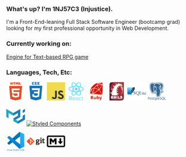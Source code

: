 ### What's up? I'm 1NJ57C3 (Injustice).  
  
I'm a Front-End-leaning Full Stack Software Engineer (bootcamp grad) looking for my first professional opportunity in Web Development.  
  
### Currently working on:
[Engine for Text-based RPG game](https://github.com/1NJ57C3/phase-5-capstone-project/tree/development)
  
### Languages, Tech, Etc:  
[<img src="https://github.com/devicons/devicon/blob/master/icons/html5/html5-plain-wordmark.svg" alt="HTML5" width=50px>](https://html.spec.whatwg.org/)
[<img src="https://github.com/devicons/devicon/blob/master/icons/css3/css3-plain-wordmark.svg" alt="CSS3" width=50px>](https://www.w3.org/TR/CSS/#css)
[<img src="https://github.com/devicons/devicon/blob/master/icons/javascript/javascript-original.svg" alt="JavaScript" width=50px>](https://www.ecma-international.org/publications-and-standards/standards/ecma-262/)
[<img src="https://github.com/devicons/devicon/blob/master/icons/react/react-original-wordmark.svg" alt="React" width=50px>](https://reactjs.org/)
[<img src="https://github.com/devicons/devicon/blob/master/icons/ruby/ruby-plain-wordmark.svg" alt="Ruby" width=50px>](https://www.ruby-lang.org/)
[<img src="https://github.com/devicons/devicon/blob/master/icons/rails/rails-original-wordmark.svg" alt="Rails" width=50px>](https://rubyonrails.org/)
[<img src="https://github.com/devicons/devicon/blob/master/icons/sqlite/sqlite-original-wordmark.svg" alt="SQLite" width=50px>](https://sqlite.org/)
[<img src="https://github.com/devicons/devicon/blob/master/icons/postgresql/postgresql-plain-wordmark.svg" alt="PostgreSQL" width=50px>](https://www.postgresql.org/)  
  
[<img src="https://github.com/devicons/devicon/blob/master/icons/materialui/materialui-original.svg" alt="Material UI" width=50px>](https://mui.com/)
[<img src="https://raw.githubusercontent.com/styled-components/brand/master/styled-components.png" alt="Styled Components" width=50px>](https://styled-components.com/)  
  
[<img src="https://github.com/devicons/devicon/blob/master/icons/vscode/vscode-original-wordmark.svg" alt="Visual Studio Code" width=50px>](https://code.visualstudio.com/)
[<img src="https://github.com/devicons/devicon/blob/master/icons/git/git-original-wordmark.svg" alt="Git" width=50px>](https://git-scm.com/)
[<img src="https://github.com/devicons/devicon/blob/master/icons/markdown/markdown-original.svg" alt="Markdown" width=50px>](https://daringfireball.net/projects/markdown/)


<!--
**1NJ57C3/1NJ57C3** is a ✨ _special_ ✨ repository because its `README.md` (this file) appears on your GitHub profile.

Here are some ideas to get you started:

- 🔭 I’m currently working on ...
- 🌱 I’m currently learning ...
- 👯 I’m looking to collaborate on ...
- 🤔 I’m looking for help with ...
- 💬 Ask me about ...
- 📫 How to reach me: ...
- 😄 Pronouns: ...
- ⚡ Fun fact: ...
-->
